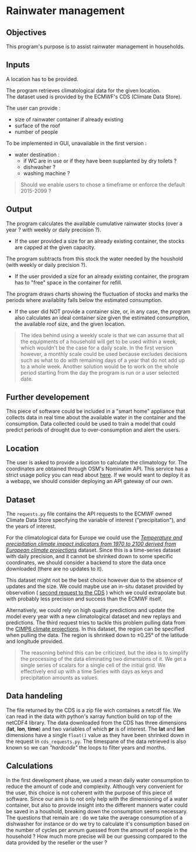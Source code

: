 # Rainwater management

## Objectives

This program's purpose is to assist rainwater management in households. 

## Inputs

A location has to be provided.

The program retrieves climatological data for the given location.  
The dataset used is provided by the ECMWF's CDS (Climate Data Store).  

The user can provide : 

- size of rainwater container if already existing
- surface of the roof
- number of people

To be implemented in GUI, unavailable in the first version :
- water destination : 
    - if WC are in use or if they have been supplanted by dry toilets ?
    - dishwasher ?
    - washing machine ?

> Should we enable users to chose a timeframe or enforce the default 2015-2099 ?

## Output

The program calculates the available cumulative rainwater stocks (over a year ? with weekly or daily precision ?).
- If the user provided a size for an already existing container, the stocks are capped at the given capacity.

The program subtracts from this stock the water needed by the houshold (with weekly or daily precision ?).
- If the user provided a size for an already existing container, the program has to "free" space in the container for refill.


The program draws charts showing the fluctuation of stocks and marks the periods where availablity falls below the estimated consumption.
- If the user did NOT provide a container size, or, in any case, the program also calculates an ideal container size given the estimated consumption, the available roof size, and the given location.

> The idea behind using a weekly scale is that we can assume that all the equipments of a household will get to be used within a week, which wouldn't be the case for a daily scale. In the first version however, a monthly scale could be used because excludes decisions such as what to do with remaining days of a year that do not add up to a whole week. Another solution would be to work on the whole period starting from the day the program is run or a user selected date.

## Further developement

This piece of software could be included in a "smart home" appliance that collects data in real time about the available water in the container and the consumption. Data collected could be used to train a model that could predict periods of drought due to over-consumption and alert the users.

## Location

The user is asked to provide a location to calculate the climatology for. The coordinates are obtained through OSM's Nominatim API. This service has a strict usage policy you can read about [here](https://operations.osmfoundation.org/policies/nominatim/). If we would want to deploy it as a webapp, we should consider deploying an API gateway of our own.

## Dataset

The `requests.py` file contains the API requests to the ECMWF owned Climate Data Store specifying the variable of interest ("precipitation"), and the years of interest. 

For the climatological data for Europe we could use the *[Temperature and precipitation climate impact indicators from 1970 to 2100 derived from European climate projections](https://cds.climate.copernicus.eu/datasets/sis-hydrology-meteorology-derived-projections?tab=overview)* dataset. Since this is a time-series dataset with daily precision, and it cannot be shrinked down to some specific coordinates, we should consider a backend to store the data once downloaded (there are no updates to it).

This dataset might not be the best choice however due to the absence of updates and the size. We could maybe use an in-situ dataset provided by observation ( [second request to the CDS](https://cds.climate.copernicus.eu/datasets/insitu-gridded-observations-global-and-regional) ) which we could extrapolate but with probably less precision and success than the ECMWF itself.

Alternatively, we could rely on high quality predictions and update the model every year with a new climatological dataset and new replays and predictions. The third request tries to tackle this problem pulling data from the [CIMP6 climate projections](https://cds.climate.copernicus.eu/datasets/projections-cmip6). In this dataset, the region can be specified when pulling the data. The region is shrinked down to ±0.25° of the latitude and longitude provided. 

> The reasoning behind this can be criticized, but the idea is to simplify the processing of the data eliminating two dimensions of it. We get a single series of scalars for a single cell of the initial grid. We effectively end up with a time Series with days as keys and precipitation amounts as values. 

## Data handeling

The file returned by the CDS is a zip file wich containes a netcdf file. We can read in the data with python's xarray function build on top of the netCDF4 library. The data downloaded from the CDS has three dimensions (**lat**, **lon**, **time**) and two variables of which **pr** is of interest. The **lat** and **lon** dimensions have a single `float()` value as they have been shrinked down in the request in `cds_requests.py`. The timespane of the data retrieved is also known so we can *"hardcode"* the loops to filter years and months.

## Calculations

In the first development phase, we used a mean daily water consumption to reduce the amount of code and complexity. Although very convenient for the user, this choice is not coherent with the purpose of this piece of software. Since our aim is to not only help with the dimensioning of a water container, but also to provide insight into the different manners water could be saved in a houshold, breaking down the consumption seems necessary. The questions that remain are : do we take the average consumption of a dishwasher for instance or do we try to calculate it's consumption based on the number of cycles per annum guessed from the amount of people in the household ? How much more precise will be our guessing compared to the data provided by the reseller or the user ?